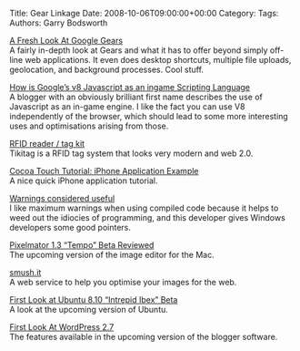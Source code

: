 Title: Gear Linkage
Date: 2008-10-06T09:00:00+00:00
Category: 
Tags: 
Authors: Garry Bodsworth

[A Fresh Look At Google Gears][1]  
A fairly in-depth look at Gears and what it has to offer beyond simply off-line web applications. It even does desktop shortcuts, multiple file uploads, geolocation, and background processes. Cool stuff.

[How is Google’s v8 Javascript as an ingame Scripting Language][2]  
A blogger with an obviously brilliant first name describes the use of Javascript as an in-game engine. I like the fact you can use V8 independently of the browser, which should lead to some more interesting uses and optimisations arising from those.

[RFID reader / tag kit][3]  
Tikitag is a RFID tag system that looks very modern and web 2.0.

[Cocoa Touch Tutorial: iPhone Application Example][4]  
A nice quick iPhone application tutorial.

[Warnings considered useful][5]  
I like maximum warnings when using compiled code because it helps to weed out the idiocies of programming, and this developer gives Windows developers some good pointers.

[Pixelmator 1.3 “Tempo” Beta Reviewed][6]  
The upcoming version of the image editor for the Mac.

[smush.it][7]  
A web service to help you optimise your images for the web.

[First Look at Ubuntu 8.10 &#8220;Intrepid Ibex&#8221; Beta][8]  
A look at the upcoming version of Ubuntu.

[First Look At WordPress 2.7][9]  
The features available in the upcoming version of the blogger software.

 [1]: http://www.techcrunch.com/2008/10/04/googles-gears-not-just-for-offline-accessibility/
 [2]: http://www.garry.tv/?p=661
 [3]: http://blog.makezine.com/archive/2008/10/rfid_reader_tag_kit.html?CMP=OTC-0D6B48984890
 [4]: http://www.cimgf.com/2008/10/01/cocoa-touch-tutorial-iphone-application-example/
 [5]: http://msinilo.pl/blog/?p=183
 [6]: http://smokingapples.com/software/reviews/pixelmator-13-tempo-beta-reviewed/
 [7]: http://smushit.com/
 [8]: http://lifehacker.com/5058730/first-look-at-ubuntu-810-intrepid-ibex-beta
 [9]: http://weblogtoolscollection.com/archives/2008/09/02/first-look-at-wordpress-27/